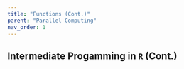 ```yaml
---
title: "Functions (Cont.)"
parent: "Parallel Computing"
nav_order: 1
---
```


<style>
/* Lightbox overlay */
.lightbox {
  display: none;
  position: fixed;
  z-index: 999;
  padding: 2%;
  left: 0;
  top: 0;
  width: 100%;
  height: 100%;
  background: rgba(0,0,0,0.9);
  text-align: center;
}

/* Show when targeted */
.lightbox:target {
  display: block;
}

/* Full-size image */
.lightbox img {
  max-width: 95%;
  max-height: 90%;
  margin-top: 2%;
  border-radius: 6px;
  box-shadow: 0 0 20px rgba(0,0,0,0.8);
}

/* Close button */
.lightbox a.close {
  position: absolute;
  top: 20px;
  right: 40px;
  color: #fff;
  font-size: 32px;
  text-decoration: none;
}
</style>


## Intermediate Progamming in <code>R</code> (Cont.)
